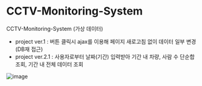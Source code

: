 # CCTV-Monitoring-System
 CCTV-Monitoring-System (가상 데이터)
 
- project ver.1  : 버튼 클릭시 ajax를 이용해 페이지 새로고침 없이 데이터 일부 변경(DB재 접근)
- project ver.2.1  : 사용자로부터 날짜(기간) 입력받아 기간 내 차량, 사람 수 단순합 조회, 기간 내 전체 데이터 조회  

![image](https://user-images.githubusercontent.com/61939286/125168860-74996300-e1e2-11eb-967e-4250c3fd1bbd.png)  

